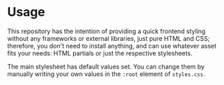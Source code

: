 # Usage
This repository has the intention of providing a quick frontend styling without any frameworks or external libraries, just pure HTML and CSS; therefore, you don't need to install anything, and can use whatever asset fits your needs: HTML partials or just the respective stylesheets.

The main stylesheet has default values set. You can change them by manually writing your own values in the `:root` element of `styles.css`.